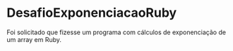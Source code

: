 # DesafioExponenciacaoRuby
Foi solicitado que fizesse um programa com cálculos de exponenciação de um array em Ruby.
